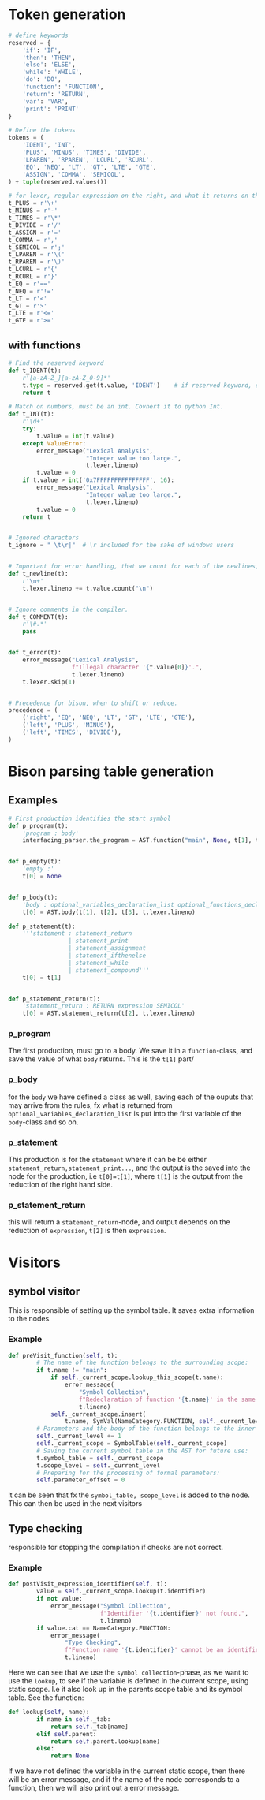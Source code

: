 # Token generation
```python
# define keywords
reserved = {
    'if': 'IF',
    'then': 'THEN',
    'else': 'ELSE',
    'while': 'WHILE',
    'do': 'DO',
    'function': 'FUNCTION',
    'return': 'RETURN',
    'var': 'VAR',
    'print': 'PRINT'
}

# Define the tokens
tokens = (
    'IDENT', 'INT',
    'PLUS', 'MINUS', 'TIMES', 'DIVIDE',
    'LPAREN', 'RPAREN', 'LCURL', 'RCURL',
    'EQ', 'NEQ', 'LT', 'GT', 'LTE', 'GTE',
    'ASSIGN', 'COMMA', 'SEMICOL',
) + tuple(reserved.values())

# for lexer, regular expression on the right, and what it returns on the left.
t_PLUS = r'\+'
t_MINUS = r'-'
t_TIMES = r'\*'
t_DIVIDE = r'/'
t_ASSIGN = r'='
t_COMMA = r','
t_SEMICOL = r';'
t_LPAREN = r'\('
t_RPAREN = r'\)'
t_LCURL = r'{'
t_RCURL = r'}'
t_EQ = r'=='
t_NEQ = r'!='
t_LT = r'<'
t_GT = r'>'
t_LTE = r'<='
t_GTE = r'>='
```

## with functions
```python
# Find the reserved keyword
def t_IDENT(t):
    r'[a-zA-Z_][a-zA-Z_0-9]*'
    t.type = reserved.get(t.value, 'IDENT')    # if reserved keyword, else 'IDENT'
    return t

# Match on numbers, must be an int. Covnert it to python Int.
def t_INT(t):
    r'\d+'
    try:
        t.value = int(t.value)
    except ValueError:
        error_message("Lexical Analysis",
                      "Integer value too large.",
                      t.lexer.lineno)
        t.value = 0
    if t.value > int('0x7FFFFFFFFFFFFFFF', 16):
        error_message("Lexical Analysis",
                      "Integer value too large.",
                      t.lexer.lineno)
        t.value = 0
    return t


# Ignored characters
t_ignore = " \t\r|"  # \r included for the sake of windows users


# Important for error handling, that we count for each of the newlines, since they can be on the same line.
def t_newline(t):
    r'\n+'
    t.lexer.lineno += t.value.count("\n")


# Ignore comments in the compiler.
def t_COMMENT(t):
    r'\#.*'
    pass


def t_error(t):
    error_message("Lexical Analysis",
                  f"Illegal character '{t.value[0]}'.",
                  t.lexer.lineno)
    t.lexer.skip(1)


# Precedence for bison, when to shift or reduce.
precedence = (
    ('right', 'EQ', 'NEQ', 'LT', 'GT', 'LTE', 'GTE'),
    ('left', 'PLUS', 'MINUS'),
    ('left', 'TIMES', 'DIVIDE'),
)
```

# Bison parsing table generation
## Examples
```python
# First production identifies the start symbol
def p_program(t):
    'program : body'
    interfacing_parser.the_program = AST.function("main", None, t[1], t.lexer.lineno)


def p_empty(t):
    'empty :'
    t[0] = None


def p_body(t):
    'body : optional_variables_declaration_list optional_functions_declaration_list statement_list'
    t[0] = AST.body(t[1], t[2], t[3], t.lexer.lineno)

def p_statement(t):
    '''statement : statement_return
                 | statement_print
                 | statement_assignment
                 | statement_ifthenelse
                 | statement_while
                 | statement_compound'''
    t[0] = t[1]


def p_statement_return(t):
    'statement_return : RETURN expression SEMICOL'
    t[0] = AST.statement_return(t[2], t.lexer.lineno)
```

### p_program
The first production, must go to a body. We save it in a `function`-class, and save the value of what `body` returns. This is the `t[1]` part/
### p_body
for the `body` we have defined a class as well, saving each of the ouputs that may arrive from the rules, fx what is returned from `optional_variables_declaration_list` is put into the first variable of the `body`-class and so on.
### p_statement
This production is for the `statement` where it can be be either `statement_return,statement_print...`, and the output is the saved into the node for the production, i.e `t[0]=t[1]`, where `t[1]` is the output from the reduction of the right hand side.
### p_statement_return
this will return a `statement_return`-node, and output depends on the reduction of `expression`, `t[2]` is then `expression`.





# Visitors
## symbol visitor
This is responsible of setting up the symbol table. It saves extra information to the nodes.
### Example
```python
def preVisit_function(self, t):
        # The name of the function belongs to the surrounding scope:
        if t.name != "main":
            if self._current_scope.lookup_this_scope(t.name):
                error_message(
                    "Symbol Collection",
                    f"Redeclaration of function '{t.name}' in the same scope.",
                    t.lineno)
            self._current_scope.insert(
                t.name, SymVal(NameCategory.FUNCTION, self._current_level, t))
        # Parameters and the body of the function belongs to the inner scope:
        self._current_level += 1
        self._current_scope = SymbolTable(self._current_scope)
        # Saving the current symbol table in the AST for future use:
        t.symbol_table = self._current_scope
        t.scope_level = self._current_level
        # Preparing for the processing of formal parameters:
        self.parameter_offset = 0
```
it can be seen that fx the `symbol_table, scope_level` is added to the node. This can then be used in the next visitors
## Type checking
responsible for stopping the compilation if checks are not correct.
### Example
``` python
def postVisit_expression_identifier(self, t):
        value = self._current_scope.lookup(t.identifier)
        if not value:
            error_message("Symbol Collection",
                          f"Identifier '{t.identifier}' not found.",
                          t.lineno)
        if value.cat == NameCategory.FUNCTION:
            error_message(
                "Type Checking",
                f"Function name '{t.identifier}' cannot be an identifier.",
                t.lineno)
```
Here we can see that we use the `symbol collection`-phase, as we want to use the `lookup`, to see if the variable is defined in the current scope, using static scope. I.e it also look up in the parents scope table and its symbol table. See the function:
```python
def lookup(self, name):
        if name in self._tab:
            return self._tab[name]
        elif self.parent:
            return self.parent.lookup(name)
        else:
            return None
```
If we have not defined the variable in the current static scope, then there will be an error message, and if the name of the node corresponds to a function, then we will also print out a error message.
